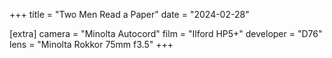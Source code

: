 +++
title =  "Two Men Read a Paper"
date =  "2024-02-28"

[extra]
camera = "Minolta Autocord"
film =  "Ilford HP5+"
developer =  "D76"
lens = "Minolta Rokkor 75mm f3.5"
+++
